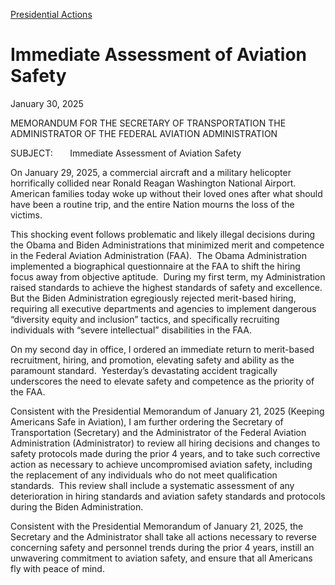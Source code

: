 [Presidential Actions](https://www.whitehouse.gov/presidential-actions/)

# 					Immediate Assessment of Aviation Safety				

January 30, 2025

MEMORANDUM FOR THE SECRETARY OF TRANSPORTATION                                                 THE ADMINISTRATOR OF THE FEDERAL AVIATION                                                 ADMINISTRATION

SUBJECT:       Immediate Assessment of Aviation Safety

On January 29, 2025, a commercial aircraft and a military helicopter horrifically collided near Ronald Reagan Washington National Airport.  American families today woke up without their loved ones after what should have been a routine trip, and the entire Nation mourns the loss of the victims.

This shocking event follows problematic and likely illegal decisions during the Obama and Biden Administrations that minimized merit and competence in the Federal Aviation Administration (FAA).  The Obama Administration implemented a biographical questionnaire at the FAA to shift the hiring focus away from objective aptitude.  During my first term, my Administration raised standards to achieve the highest standards of safety and excellence.  But the Biden Administration egregiously rejected merit-based hiring, requiring all executive departments and agencies to implement dangerous “diversity equity and inclusion” tactics, and specifically recruiting individuals with “severe intellectual” disabilities in the FAA.   

On my second day in office, I ordered an immediate return to merit-based recruitment, hiring, and promotion, elevating safety and ability as the paramount standard.  Yesterday’s devastating accident tragically underscores the need to elevate safety and competence as the priority of the FAA. 

Consistent with the Presidential Memorandum of January 21, 2025 (Keeping Americans Safe in Aviation), I am further ordering the Secretary of Transportation (Secretary) and the Administrator of the Federal Aviation Administration (Administrator) to review all hiring decisions and changes to safety protocols made during the prior 4 years, and to take such corrective action as necessary to achieve uncompromised aviation safety, including the replacement of any individuals who do not meet qualification standards.  This review shall include a systematic assessment of any deterioration in hiring standards and aviation safety standards and protocols during the Biden Administration.

Consistent with the Presidential Memorandum of January 21, 2025, the Secretary and the Administrator shall take all actions necessary to reverse concerning safety and personnel trends during the prior 4 years, instill an unwavering commitment to aviation safety, and ensure that all Americans fly with peace of mind.
